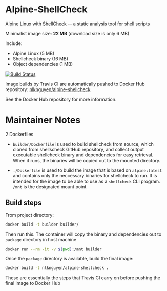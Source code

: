 Alpine-ShellCheck
=================
Alpine Linux with [ShellCheck](https://github.com/koalaman/shellcheck) -- a static analysis tool for shell scripts

Minimalist image size: **22 MB** (download size is only 6 MB)

Include:

- Alpine Linux (5 MB)
- Shellcheck binary (16 MB)
- Object dependencies (1 MB)

[![Build Status](https://travis-ci.org/NLKNguyen/alpine-shellcheck.svg?branch=master)](https://travis-ci.org/NLKNguyen/alpine-shellcheck)

Image builds by Travis CI are automatically pushed to Docker Hub repository: [nlknguyen/alpine-shellcheck](https://hub.docker.com/r/nlknguyen/alpine-shellcheck/)

See the Docker Hub repository for more information.

# Maintainer Notes

2 Dockerfiles

- `builder/Dockerfile` is used to build shellcheck from source, which cloned from shellscheck GitHub repository, and collect output executable shellcheck binary and dependencies for easy retrieval. When it runs, the binaries will be copied out to the mounted directory.

- `./Dockerfile` is used to build the image that is based on `alpine:latest` and contains only the neccessary binaries for shellcheck to run. It is intended for the image to be able to use as a `shellcheck` CLI program. `/mnt` is the designated mount point.

## Build steps

From project directory:
```sh
docker build -t builder builder/
```

Then run this. The container will copy the binary and dependencies out to `package` directory in host machine

```sh
docker run --rm -it -v $(pwd):/mnt builder
```

Once the `package` directory is available, build the final image:

```sh
docker build -t nlknguyen/alpine-shellcheck .
```

These are essentially the steps that Travis CI carry on before pushing the final image to Docker Hub
